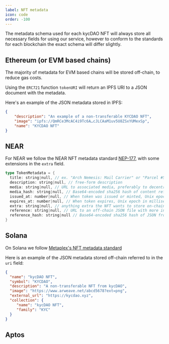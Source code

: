 ```yaml
---
label: NFT metadata
icon: code
order: -100
---
```


The metadata schema used for each kycDAO NFT will always store all necessary fields for using our service, however to conform to the standards for each blockchain the exact schema will differ slightly.

## Ethereum (or EVM based chains)

The majority of metadata for EVM based chains will be stored off-chain, to reduce gas costs.

Using the `ERC721` function `tokenURI` will return an IPFS URI to a JSON document with the metadata.

Here's an example of the JSON metadata stored in IPFS:

```JSON
{
    "description": "An example of a non-transferable KYCDAO NFT",
    "image": "ipfs://QmRCe3McAC4i9Tc6A…cJLCAaM1uv5U8ZSxYUMexSp",
    "name": "KYCDAO NFT"
}
```

## NEAR

For NEAR we follow the NEAR NFT metadata standard [NEP-177](https://github.com/near/NEPs/blob/master/neps/nep-0177.md), with some extensions in the `extra` field.

```rust
type TokenMetadata = {
  title: string|null, // ex. "Arch Nemesis: Mail Carrier" or "Parcel #5055"
  description: string|null, // free-form description
  media: string|null, // URL to associated media, preferably to decentralized, content-addressed storage
  media_hash: string|null, // Base64-encoded sha256 hash of content referenced by the `media` field. Required if `media` is included.
  issued_at: number|null, // When token was issued or minted, Unix epoch in milliseconds
  expires_at: number|null, // When token expires, Unix epoch in milliseconds
  extra: string|null, // anything extra the NFT wants to store on-chain. Can be stringified JSON.
  reference: string|null, // URL to an off-chain JSON file with more info.
  reference_hash: string|null // Base64-encoded sha256 hash of JSON from reference field. Required if `reference` is included.
}
```

## Solana

On Solana we follow [Metaplex's NFT metadata standard](https://docs.metaplex.com/programs/token-metadata/changelog/v1.0)

Here is an example of the JSON metadata stored off-chain referred to in the `uri` field:

```JSON
{
  "name": "kycDAO NFT",
  "symbol": "KYCDAO",
  "description": "A non-transferable NFT from kycDAO",
  "image": "https://www.arweave.net/abcd5678?ext=png",
  "external_url": "https://kycdao.xyz",
  "collection": {
     "name": "kycDAO NFT",
     "family": "KYC"
  }
}
```

## Aptos
